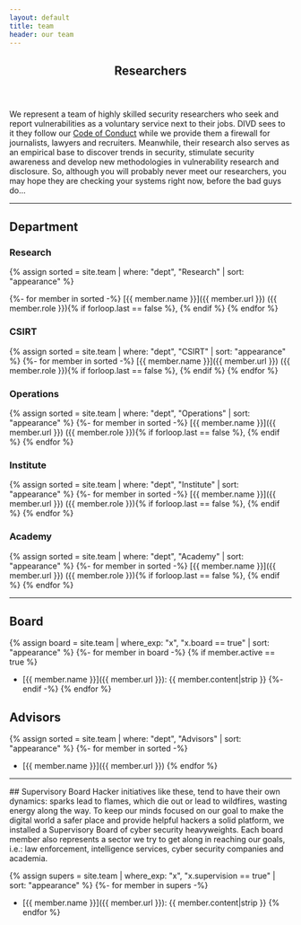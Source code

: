 ```yaml
---
layout: default
title: team
header: our team
---
```

<header>
    <h2>Researchers</h2>
</header>

We represent a team of highly skilled security researchers who seek and report vulnerabilities as a voluntary service next to their jobs. DIVD sees to it they follow our [Code of Conduct](https://divd.nl/divd-nl/code/) while we provide them a firewall for journalists, lawyers and recruiters. Meanwhile, their research also serves as an empirical base to discover trends in security, stimulate security awareness and develop new methodologies in vulnerability research and disclosure. So, although you will probably never meet our researchers, you may hope they are checking your systems right now, before the bad guys do...

<hr>

## Department

### Research
{% assign sorted = site.team | where: "dept", "Research" | sort: "appearance" %}

{%- for member in sorted -%}
[{{ member.name }}]({{ member.url }}) ({{ member.role }}){% if forloop.last == false %}, {% endif %}
{% endfor %}

### CSIRT
{% assign sorted = site.team | where: "dept", "CSIRT" | sort: "appearance" %}
{%- for member in sorted -%}
[{{ member.name }}]({{ member.url }}) ({{ member.role }}){% if forloop.last == false %}, {% endif %}
{% endfor %}

### Operations
{% assign sorted = site.team | where: "dept", "Operations" | sort: "appearance" %}
{%- for member in sorted -%}
[{{ member.name }}]({{ member.url }}) ({{ member.role }}){% if forloop.last == false %}, {% endif %}
{% endfor %}

### Institute
{% assign sorted = site.team | where: "dept", "Institute" | sort: "appearance" %}
{%- for member in sorted -%}
[{{ member.name }}]({{ member.url }}) ({{ member.role }}){% if forloop.last == false %}, {% endif %}
{% endfor %}

### Academy
{% assign sorted = site.team | where: "dept", "Academy" | sort: "appearance" %}
{%- for member in sorted -%}
[{{ member.name }}]({{ member.url }}) ({{ member.role }}){% if forloop.last == false %}, {% endif %}
{% endfor %}

<hr>

## Board
{% assign board = site.team | where_exp: "x", "x.board == true" | sort: "appearance" %}
{%- for member in board -%}
	{% if member.active == true %}
- [{{ member.name }}]({{ member.url }}): {{ member.content|strip }}
	{%- endif -%}
{% endfor %}

## Advisors
{% assign sorted = site.team | where: "dept", "Advisors" | sort: "appearance" %}
{%- for member in sorted -%}
- [{{ member.name }}]({{ member.url }})
{% endfor %}

<hr>
## Supervisory Board
Hacker initiatives like these, tend to have their own dynamics: sparks lead to flames, which die out or lead to wildfires, wasting energy along the way. To keep our minds focused on our goal to make the digital world a safer place and provide helpful hackers a solid platform, we installed a Supervisory Board of cyber security heavyweights. Each board member also represents a sector we try to get along in reaching our goals, i.e.: law enforcement, intelligence services, cyber security companies and academia.

{% assign supers = site.team | where_exp: "x", "x.supervision == true" | sort: "appearance" %}
{%- for member in supers -%}
- [{{ member.name }}]({{ member.url }}): {{ member.content|strip }}
{% endfor %}

